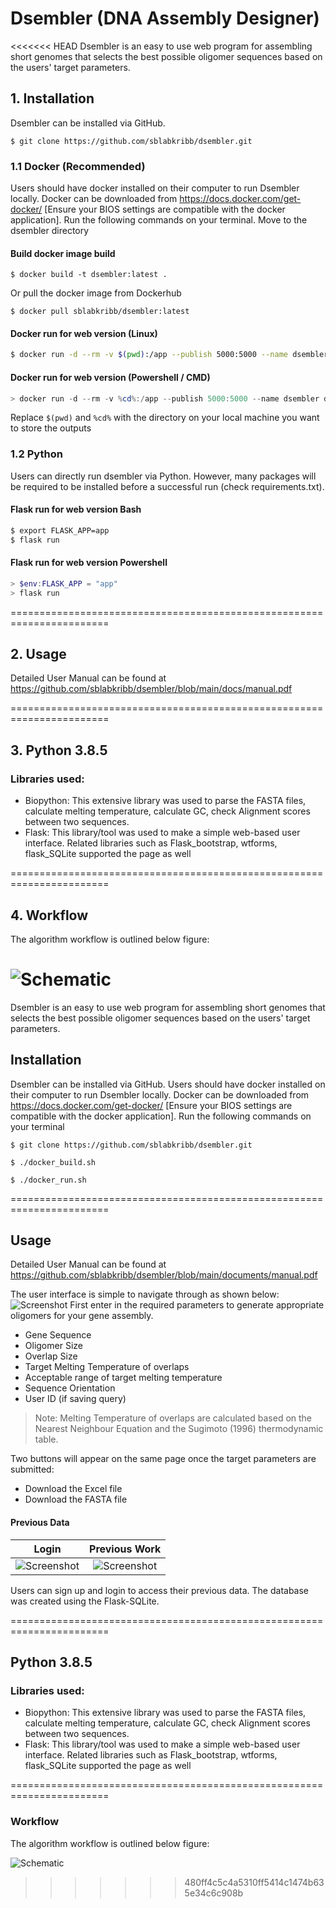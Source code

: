 # Dsembler (DNA Assembly Designer)

<<<<<<< HEAD
Dsembler is an easy to use web program for assembling short genomes that selects the best possible oligomer sequences based on the users' target parameters.

## 1. Installation

Dsembler can be installed via GitHub. 

```
$ git clone https://github.com/sblabkribb/dsembler.git
```

### 1.1 Docker (Recommended)
Users should have docker installed on their computer to run Dsembler locally. Docker can be downloaded from <https://docs.docker.com/get-docker/> [Ensure your BIOS settings are compatible with the docker application]. Run the following commands on your terminal. Move to the dsembler directory

#### Build docker image build
```
$ docker build -t dsembler:latest .
```

Or pull the docker image from Dockerhub

```
$ docker pull sblabkribb/dsembler:latest
```

####  Docker run for web version (Linux)

```bash
$ docker run -d --rm -v $(pwd):/app --publish 5000:5000 --name dsembler dsembler
```
#### Docker run for web version (Powershell / CMD)
```powershell
> docker run -d --rm -v %cd%:/app --publish 5000:5000 --name dsembler dsembler
```
Replace `$(pwd)` and `%cd%` with the directory on your local machine you want to store the outputs

### 1.2 Python
Users can directly run dsembler via Python. However, many packages will be required to be installed before a successful run  (check requirements.txt).

#### Flask run for web version Bash
```bash Bash
$ export FLASK_APP=app
$ flask run
```
#### Flask run for web version Powershell
```powershell
> $env:FLASK_APP = "app"
> flask run
```

=======================================================================

## 2. Usage

Detailed User Manual can be found at <https://github.com/sblabkribb/dsembler/blob/main/docs/manual.pdf>


=======================================================================

## 3. Python 3.8.5

### Libraries used:

-   Biopython: This extensive library was used to parse the FASTA files, calculate melting temperature, calculate GC, check Alignment scores between two sequences.
-   Flask: This library/tool was used to make a simple web-based user interface. Related libraries such as Flask_bootstrap, wtforms, flask_SQLite supported the page as well

=======================================================================

## 4. Workflow

The algorithm workflow is outlined below figure:

![Schematic](images/workflow_1.png "Algorithm Workflow")
=======
Dsembler is an easy to use web program for assembling short genomes that selects the best possible oligomer sequences based on the users' target parameters. 

## Installation
Dsembler can be installed via GitHub. Users should have docker installed on their computer to run Dsembler locally. Docker can be downloaded from https://docs.docker.com/get-docker/ [Ensure your BIOS settings are compatible with the docker application]. Run the following commands on your terminal

```
$ git clone https://github.com/sblabkribb/dsembler.git

$ ./docker_build.sh

$ ./docker_run.sh
```
=======================================================================
## Usage

Detailed User Manual can be found at https://github.com/sblabkribb/dsembler/blob/main/documents/manual.pdf

The user interface is simple to navigate through as shown below:
![Screenshot](/images/main_form.png "Input Page")
First enter in the required parameters to generate appropriate oligomers for your gene assembly.
- Gene Sequence
- Oligomer Size
- Overlap Size
- Target Melting Temperature of overlaps 
- Acceptable range of target melting temperature
- Sequence Orientation
- User ID (if saving query)

> Note: Melting Temperature of overlaps are calculated based on the Nearest Neighbour Equation and the Sugimoto (1996) thermodynamic table.

Two buttons will appear on the same page once the target parameters are submitted: 
- Download the Excel file
- Download the FASTA file


#### Previous Data

Login             | Previous Work
:-------------------------:|:-------------------------:
![Screenshot](/images/login.png "Login") |  ![Screenshot](/images/previous_data.png "Previous Work")

Users can sign up and login to access their previous data. The database was created using the Flask-SQLite.

=======================================================================

## Python 3.8.5
### Libraries used:
- Biopython:
This extensive library was used to parse the FASTA files, calculate melting temperature, calculate GC, check Alignment scores between two sequences.
- Flask:
This library/tool was used to make a simple web-based user interface. Related libraries such as Flask_bootstrap, wtforms, flask_SQLite supported the page as well

=======================================================================
### Workflow

The algorithm workflow is outlined below figure:

![Schematic](/images/workflow.png "Algorithm Workflow")
>>>>>>> 480ff4c5c4a5310ff5414c1474b635e34c6c908b
